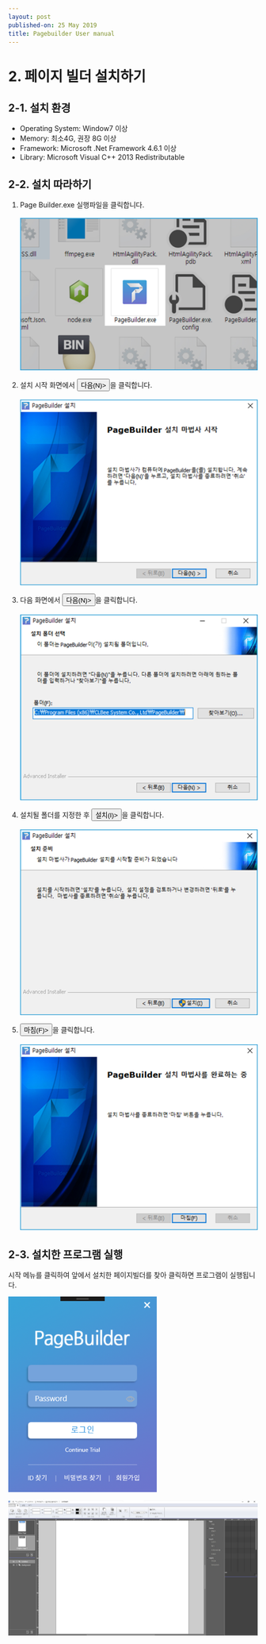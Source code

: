 ```yaml
---
layout: post
published-on: 25 May 2019
title: Pagebuilder User manual
---
```


# 2. 페이지 빌더 설치하기

## 2-1. 설치 환경

* Operating System: Window7 이상
* Memory: 최소4G, 권장 8G 이상
* Framework: Microsoft .Net Framework 4.6.1 이상
* Library: Microsoft Visual C++ 2013 Redistributable

## 2-2. 설치 따라하기 

1. Page Builder.exe 실행파일을 클릭합니다. <br>
<br><img src='./figure/2-1.jpg' width=500pt>

2. 설치 시작 화면에서 <button name="button">다음(N)></button>을 클릭합니다. <br>
 <br><img src='./figure/2-2.jpg' width=500pt>

3. 다음 화면에서 <button name="button">다음(N)></button>을 클릭합니다. <br>
 <br><img src='./figure/2-3.jpg' width=500pt>

4. 설치될 폴더를 지정한 후  <button name="button">설치(I)></button>을 클릭합니다. <br>
 <br><img src='./figure/2-4.jpg' width=500pt>

5. <button name="button">마침(F)></button>을 클릭합니다. <br>
 <br><img src='./figure/2-5.jpg' width=500pt>

## 2-3. 설치한 프로그램 실행

시작 메뉴를 클릭하여 앞에서 설치한 페이지빌더를 찾아 클릭하면 프로그램이 실행됩니다.


   <img src='./figure/01.png' width="300">


  
   ![](figure/01-1.jpg)

 [comment]: # ( 회원가입 내용 추가해야하나요 )